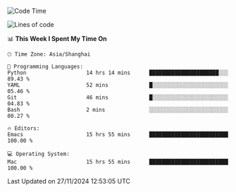 <!--START_SECTION:waka-->
![Code Time](http://img.shields.io/badge/Code%20Time-2%2C308%20hrs%2032%20mins-blue)

![Lines of code](https://img.shields.io/badge/From%20Hello%20World%20I%27ve%20Written-308.1%20thousand%20lines%20of%20code-blue)

📊 **This Week I Spent My Time On** 

```text
🕑︎ Time Zone: Asia/Shanghai

💬 Programming Languages: 
Python                   14 hrs 14 mins      ██████████████████████░░░   89.43 % 
YAML                     52 mins             █░░░░░░░░░░░░░░░░░░░░░░░░   05.46 % 
Git                      46 mins             █░░░░░░░░░░░░░░░░░░░░░░░░   04.83 % 
Bash                     2 mins              ░░░░░░░░░░░░░░░░░░░░░░░░░   00.27 % 

🔥 Editors: 
Emacs                    15 hrs 55 mins      █████████████████████████   100.00 % 

💻 Operating System: 
Mac                      15 hrs 55 mins      █████████████████████████   100.00 % 
```


 Last Updated on 27/11/2024 12:53:05 UTC
<!--END_SECTION:waka-->
